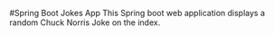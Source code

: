 
#Spring Boot Jokes App
This Spring boot web application displays a random Chuck Norris Joke on the index.


